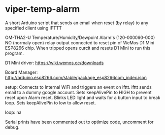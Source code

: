 # viper-temp-alarm
A short Arduino script that sends an email when reset (by relay) to any specified client using IFTTT

OM-THA2-U Temperature/Humidity/Dewpoint Alarm's (120-000060-000) NO (normaly open) relay output 
connected to reset pin of WeMos D1 Mini ESP8266 chip. When tripped opens curcit and resets 
D1 Mini to run this program.

D1 Mini driver:
https://wiki.wemos.cc/downloads

Board Manager:
http://arduino.esp8266.com/stable/package_esp8266com_index.json


setup:
Connects to Internal WiFi and triggers an event on ifttt. ifttt sends email to a
dummy google account. Sets keepAlivePin to HIGH to
prevent reset upon Alarm reset. Blinks LED light and waits for a button input to 
break loop.  Sets keepAlivePin to low to allow reset.

loop:
na

Serial prints have been commented out to optimize code, uncomment for debug.

